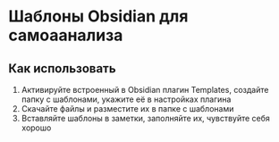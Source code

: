 # Шаблоны Obsidian для самоаанализа

## Как использовать

1. Активируйте встроенный в Obsidian плагин Templates, создайте папку с шаблонами, укажите её в настройках плагина
2. Скачайте файлы и разместите их в папке с шаблонами
3. Вставляйте шаблоны в заметки, заполняйте их, чувствуйте себя хорошо
